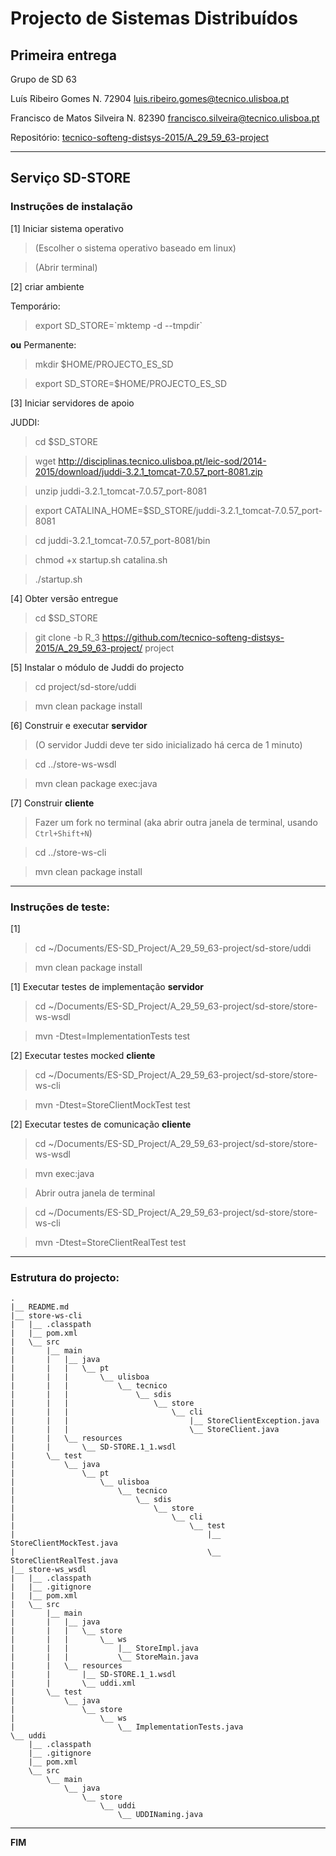 # Projecto de Sistemas Distribuí­dos #

## Primeira entrega ##

Grupo de SD 63

Luís Ribeiro Gomes
    N. 72904
    luis.ribeiro.gomes@tecnico.ulisboa.pt
    
Francisco de Matos Silveira
    N. 82390
    francisco.silveira@tecnico.ulisboa.pt


Repositório:
[tecnico-softeng-distsys-2015/A_29_59_63-project](https://github.com/tecnico-softeng-distsys-2015/A_29_59_63-project/)

-------------------------------------------------------------------------------

## Serviço SD-STORE 

### Instruções de instalação 

[1] Iniciar sistema operativo

> (Escolher o sistema operativo baseado em linux)

> (Abrir terminal)

[2] criar ambiente

Temporário:

> export SD_STORE=\`mktemp -d --tmpdir\`

**ou** Permanente:

> mkdir $HOME/PROJECTO_ES_SD

> export SD_STORE=$HOME/PROJECTO_ES_SD

[3] Iniciar servidores de apoio

JUDDI:

> cd $SD_STORE

> wget http://disciplinas.tecnico.ulisboa.pt/leic-sod/2014-2015/download/juddi-3.2.1_tomcat-7.0.57_port-8081.zip

> unzip juddi-3.2.1_tomcat-7.0.57_port-8081

> export CATALINA_HOME=$SD_STORE/juddi-3.2.1_tomcat-7.0.57_port-8081

> cd juddi-3.2.1_tomcat-7.0.57_port-8081/bin

> chmod +x startup.sh catalina.sh

> ./startup.sh

[4] Obter versão entregue

> cd $SD_STORE

> git clone -b R_3 https://github.com/tecnico-softeng-distsys-2015/A_29_59_63-project/ project

[5] Instalar o módulo de Juddi do projecto

> cd project/sd-store/uddi

> mvn clean package install

[6] Construir e executar **servidor**

> (O servidor Juddi deve ter sido inicializado há cerca de 1 minuto)

> cd ../store-ws-wsdl

> mvn clean package exec:java

[7] Construir **cliente**

> Fazer um fork no terminal (aka abrir outra janela de terminal, usando `Ctrl+Shift+N`)

> cd ../store-ws-cli

> mvn clean package install

-------------------------------------------------------------------------------

### Instruções de teste: ###
[1]
> cd ~/Documents/ES-SD_Project/A_29_59_63-project/sd-store/uddi

> mvn clean package install

[1] Executar testes de implementação **servidor**
> cd ~/Documents/ES-SD_Project/A_29_59_63-project/sd-store/store-ws-wsdl

> mvn -Dtest=ImplementationTests test

[2] Executar testes mocked **cliente**
> cd ~/Documents/ES-SD_Project/A_29_59_63-project/sd-store/store-ws-cli

> mvn -Dtest=StoreClientMockTest test

[2] Executar testes de comunicação **cliente**
> cd ~/Documents/ES-SD_Project/A_29_59_63-project/sd-store/store-ws-wsdl

> mvn exec:java

> Abrir outra janela de terminal

> cd ~/Documents/ES-SD_Project/A_29_59_63-project/sd-store/store-ws-cli

> mvn -Dtest=StoreClientRealTest test



-------------------------------------------------------------------------------

### Estrutura do projecto: ###

    .
    |__ README.md
    |__ store-ws-cli
    |   |__ .classpath
    |   |__ pom.xml
    |   \__ src
    |       |__ main
    |       |   |__ java
    |       |   |   \__ pt
    |       |   |       \__ ulisboa
    |       |   |           \__ tecnico
    |       |   |               \__ sdis
    |       |   |                   \__ store
    |       |   |                       \__ cli
    |       |   |                           |__ StoreClientException.java
    |       |   |                           \__ StoreClient.java
    |       |   \__ resources
    |       |       \__ SD-STORE.1_1.wsdl
    |       \__ test
    |           \__ java
    |               \__ pt
    |                   \__ ulisboa
    |                       \__ tecnico
    |                           \__ sdis
    |                               \__ store
    |                                   \__ cli
    |                                       \__ test
    |                                           |__ StoreClientMockTest.java
    |                                           \__ StoreClientRealTest.java
    |__ store-ws_wsdl
    |   |__ .classpath
    |   |__ .gitignore
    |   |__ pom.xml
    |   \__ src
    |       |__ main
    |       |   |__ java
    |       |   |   \__ store
    |       |   |       \__ ws
    |       |   |           |__ StoreImpl.java
    |       |   |           \__ StoreMain.java
    |       |   \__ resources
    |       |       |__ SD-STORE.1_1.wsdl
    |       |       \__ uddi.xml
    |       \__ test
    |           \__ java
    |               \__ store
    |                   \__ ws
    |                       \__ ImplementationTests.java
    \__ uddi
        |__ .classpath
        |__ .gitignore
        |__ pom.xml
        \__ src
            \__ main
                \__ java
                    \__ store
                        \__ uddi
                            \__ UDDINaming.java



-------------------------------------------------------------------------------
**FIM**
